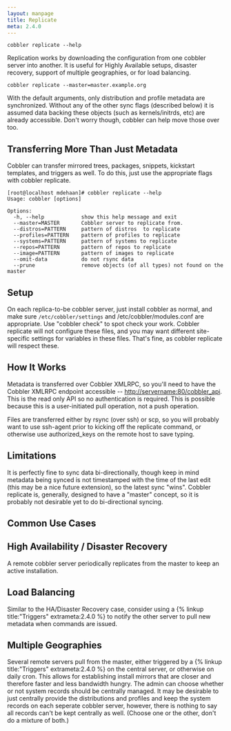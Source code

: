 ```yaml
---
layout: manpage
title: Replicate
meta: 2.4.0
---
```


    cobbler replicate --help

Replication works by downloading the configuration from one cobbler
server into another. It is useful for Highly Available setups,
disaster recovery, support of multiple geographies, or for load
balancing.

    cobbler replicate --master=master.example.org

With the default arguments, only distribution and profile metadata
are synchronized. Without any of the other sync flags (described
below) it is assumed data backing these objects (such as
kernels/initrds, etc) are already accessible. Don't worry though,
cobbler can help move those over too.

## Transferring More Than Just Metadata

Cobbler can transfer mirrored trees, packages, snippets, kickstart
templates, and triggers as well. To do this, just use the
appropriate flags with cobbler replicate.

    [root@localhost mdehaan]# cobbler replicate --help
    Usage: cobbler [options]
    
    Options:
      -h, --help            show this help message and exit
      --master=MASTER       Cobbler server to replicate from.
      --distros=PATTERN     pattern of distros  to replicate
      --profiles=PATTERN    pattern of profiles to replicate
      --systems=PATTERN     pattern of systems to replicate
      --repos=PATTERN       pattern of repos to replicate
      --image=PATTERN       pattern of images to replicate
      --omit-data           do not rsync data
      --prune               remove objects (of all types) not found on the master

## Setup

On each replica-to-be cobbler server, just install cobbler as
normal, and make sure `/etc/cobbler/settings` and
/etc/cobbler/modules.conf are appropriate. Use "cobbler check" to
spot check your work. Cobbler replicate will not configure these
files, and you may want different site-specific settings for
variables in these files. That's fine, as cobbler replicate will
respect these.

## How It Works

Metadata is transferred over Cobbler XMLRPC, so you'll need to have
the Cobbler XMLRPC endpoint accessible --
[http://servername:80/cobbler\_api](http://servername:80/cobbler_api).
This is the read only API so no authentication is required. This is
possible because this is a user-initiated pull operation, not a
push operation.

Files are transferred either by rsync (over ssh) or scp, so you
will probably want to use ssh-agent prior to kicking off the
replicate command, or otherwise use authorized\_keys on the remote
host to save typing.

## Limitations

It is perfectly fine to sync data bi-directionally, though keep in
mind metadata being synced is not timestamped with the time of the
last edit (this may be a nice future extension), so the latest sync
"wins". Cobbler replicate is, generally, designed to have a
"master" concept, so it is probably not desirable yet to do
bi-directional syncing.

## Common Use Cases

## High Availability / Disaster Recovery

A remote cobbler server periodically replicates from the master to
keep an active installation.

## Load Balancing

Similar to the HA/Disaster Recovery case, consider using a
{% linkup title:"Triggers" extrameta:2.4.0 %} to notify the other
server to pull new metadata when commands are issued.

## Multiple Geographies

Several remote servers pull from the master, either triggered by a
{% linkup title:"Triggers" extrameta:2.4.0 %} on the central
server, or otherwise on daily cron. This allows for establishing
install mirrors that are closer and therefore faster and less
bandwidth hungry. The admin can choose whether or not system
records should be centrally managed. It may be desirable to just
centrally provide the distributions and profiles and keep the
system records on each seperate cobbler server, however, there is
nothing to say all records can't be kept centrally as well. (Choose
one or the other, don't do a mixture of both.)

